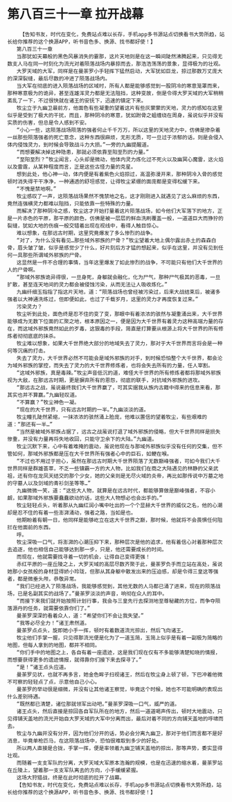 # 第八百三十一章 拉开战幕
        【告知书友，时代在变化，免费站点难以长存，手机app多书源站点切换看书大势所趋，站长给你推荐的这个换源APP，听书音色多、换源、找书都好使！】
       第八百三十一章
       当那犹如天幕般的黑色风暴消失的霎那，这片天地则是在这一瞬间陡然沸腾起来，只见得无数支人马在同一时刻化为流光对着陨落战场内暴掠而去，那浩浩荡荡的景象，显得极为的壮观。
       大罗天域的大军，同样是在曼荼罗小手轻挥下猛然启动，大军犹如巨龙，掠过那数万丈庞大的深深裂缝，最后尽数的冲进了陨落战场内。
       当大军在彻底的进入陨落战场的区域时，所有人都是能够感觉到一股阴冷的寒意笼罩而来，那种寒意极为的诡异，甚至连雄浑灵力都是无法阻挡，这种变故，倒是令得大罗天域的大军稍稍紊乱了一下，不过很快就在诸王的安抚下，迅速的镇定下来。
       牧尘立于九幽卫最前方，他面色有些凝重的望着这片有些灰蒙蒙的天地，灵力的感知在这里似乎是受到了极大的干扰，而且，那种阴冷的寒意，犹如跗骨之蛆缠绕在周身，虽说似乎并没有实质的伤害，但总是令人感到不安。
       “小心一些，这陨落战场陨落的强者何止千千万万，所以这里的天地灵力中，仿佛是掺杂着一丝那些陨落强者的死亡意念，这种东西很麻烦，无形无质，可一旦过于浓郁的话，则是会侵入体内侵蚀灵力，到时候会导致战斗力大损。”一旁的九幽提醒道。
       “而想要解决掉这种隐患，那就必须依靠至阳至烈的力量。”
       “至阳至烈？”牧尘闻言，心头却是微动，他体内灵力炼化过不死火以及幽冥心魔雷，这火焰以及雷霆，从某种程度而言，正是这些古怪力量的克星。
       想到此处，他心神一动，体内便是有着紫色火焰掠过，高温弥漫开来，那种阴冷入骨的感觉顿时消失得干干净净，一种通透的舒坦感觉，让得牧尘紧绷的面庞都是变得松缓下来。
       “不愧是禁地啊。”
       牧尘感叹了一声，这陨落战场果然不愧禁地之名，这才刚刚进入就遇见了这么麻烦的东西，竟然连强横灵力都难以阻挡，只能依靠一些特殊的力量。
       而解决了那种阴冷之感，牧尘这才开始打量着这片陨落战场，如今他们大军落下的地方，正是一片赤色的平原，那平原的颜色，仿佛是被一层层的鲜血洗刷覆盖一般，一道道巨大而狰狞的裂缝，犹如大地的伤痕一般交错着出现在视线中，看得人触目惊心。
       难以想象，在那远古时期，这里究竟爆发了多么惨烈的战争。
       “对了，为什么没有看见…那些域外邪族的尸骨？”牧尘望着大地上偶尔露出赤土的森森白骨，眉头皱了皱，似乎是感觉少了什么，好片刻后方才猛的想起来，似乎在这里，并没有见到任何一具那些所谓域外邪族的尸骨。
       这显然是一件不合理的事情，当年这里爆发了如此惨烈的战争，不可能只有他们大千世界的人的尸骨啊。
       “那域外邪族诡异得很，一旦身死，身躯就会融化，化为尸气，那种尸气极其的恶毒，一旦扩散，甚至连天地间的灵力都会被侵蚀污染，从而无法让人吸收炼化。”
       九幽纤细玉指指了指这片天地，道：“陨落战场也曾经被污染过，后来大战结束后，被诸多强者以大神通洗练过，但即便如此，也过了千载岁月，这里的灵力才再度恢复过来。”
       污染灵力？
       牧尘听到此处，面色终是忍不住的变了变，那眼中有着浓浓的骇然与凝重涌出来，大千世界能够成为无数下位面的汇聚之地，根本原因之一，便是因为大千世界有着灵力这种高端力量的存在，而这域外邪族竟然如此的歹毒，这狠毒的手段，简直是打算要从根源上将大千世界的所有修炼者彻彻底底的抹杀。
       牧尘难以想象，如果大千世界绝大部分的地域失去了灵力，那对于大千世界而言将会是一种何等沉痛的打击。
       失去了灵力，大千世界必然不可能会是域外邪族的对手，到时候恐怕整个大千世界，都会沦为域外邪族的掌控，而失去了灵力的大千世界修炼者，也将会失去所有的力量，任人宰割。
       “这域外邪族，真是毒辣。”牧尘声音低沉的道，难怪大千世界的所有修炼者都将那域外邪族视为大敌，在那远古时期，更是摒弃所有的恩怨，彻底的联手，对抗域外邪族的进攻。
       “那远古之战，虽说最终我们大千世界赢了，可其实据我从族内古籍中得来的信息来看，那其实也并不算赢。”九幽轻叹道。
       “不算赢？”牧尘神色一凝。
       “现在的大千世界，只有远古时期的一半。”九幽淡淡的道。
       牧尘瞳孔陡然紧缩，一抹浓浓的骇然涌上脸庞，他难以置信的望着牧尘，有些艰难的道：“那还有一半…”
       “当然是被域外邪族占据了，远古之战虽说打退了域外邪族的侵略，但大千世界同样是损失惨重，并没有力量再将失地收回，只能守卫余下的大陆。”九幽道。
       牧尘沉默下来，心中有着难掩的震动，虽说他现在与那域外邪族似乎没有任何的交集，但不管如何，那域外邪族都是压在大千世界所有强者心中的巨石，如鲠在喉。
       “不过也不用过于担心，虽然在那远古时期大千世界陨落了无数巅峰强者，可如今我们大千世界同样是群雄荟萃，不乏一些镇霸一方的大人物，比如我们在商之大陆遇见的林静的父亲武祖，还有你在龙凤天结交的那个少女，她的父亲则是无尽火域的炎帝，再比如那传说中万墓之地的守墓人以及剑域的青衫剑圣等等…”
       九幽微微一笑，道：“这些大人物，就算是在远古时代，都能够算做是巅峰强者，不容小觑，如果那域外邪族要蠢蠢欲动的话，这些大人物想必也会出手的。”
       牧尘轻轻点头，听着那从九幽红润小嘴中吐出的一个个显赫大千世界的威仪之名，他的心潮却是忍不住的有着一些澎湃涌动，强者之路，当如是也。
       他期盼着有朝一日，他同样是能够屹立在这大千世界之巅，那时候，他就将不会畏惧任何阻拦在他面前的东西。
       呼。
       牧尘深吸一口气，将澎湃的心潮压抑下来，那种层次是他的追求，他有着信心对着那种层次去追逐，他也相信自己能够达到那一步，只是，他还需要成长的时间。
       而现在，他就需要找寻着一切的机会，让得自己变得更强！
       赤红平原的一座丘陵之上，大罗天域的高层尽数齐聚于此，曼荼罗负手而立站在高处，虽说她那小女孩般的身材显得娇小玲珑，但那从其身躯中散发出来的压迫感，却是令得三皇这等强者，都是微垂头颅，恭敬异常。
       “我们已经进入了陨落战场，我能够感觉到，其他无数的人马都已涌了进来，现在的陨落战场，已是名副其实的战场了。”曼荼罗淡淡的声音，响彻在众人的耳中。
       “而接下来我们就开始按照计划行事，我会与三皇先行去探测地至尊秘藏的方位，而争夺陨落源丹的任务，就需要依靠你们了。”
       曼荼罗深深的看着众人，道：“希望你们不会让我失望。”
       “我等必尽全力！”诸王肃然道。
       曼荼罗点点头，旋即她小手一挥，顿时有着数道流光掠出，然后飞向诸王。
       牧尘他们手掌一握，只见得那流光便是化为了一道玉简，玉简上似乎是有着一副极为简略的地图，但每人拿到的地图，都并不相同。
       “你们手中的地图之上，各自有着一座遗迹，这是我们现在仅有不多能够清楚知晓的情报，而想要获得更多的遗迹情报，就得靠你们接下来去探寻了。”
       “是！”诸王点头应道。
       曼荼罗见状，也就不再多言，她金色眸子扫视诸王，然后在牧尘身上顿了顿，下巴冲着他微不可察的轻轻点了点，示意他自己小心。
       曼荼罗的举动很是细微，并没有让其他诸王察觉，毕竟这个时候，她也不可能明确的表现出什么差别待遇。
       “既然都已清楚，诸位那就领军出动吧。”曼荼罗深吸一口气，威严的道。
       诸王点头，然后直接是掠回各自军队所在的地方，然后一道道喝声传出，顿时大地震动，只见得铺天盖地的流光开始自大罗天域的大军中分离而出，最后对着不同的方向铺天盖地的呼啸而去。
       牧尘与九幽并没有分开，因为他们分开的话，势必会分离九幽卫，那对于他们而言都不是好消息，毕竟单枪匹马，在这陨落战场中，恐怕很难取到多少的好处。
       所以两人直接是合拢，手掌一挥，便是率领着九幽卫铺天盖地的掠出，那等声势，委实显得壮观。
       而随着一支支军队的分离，大罗天域大军原本浩瀚的规模，也是在迅速的缩水着，曼荼罗站在丘陵上，望着那一支支军队离去的方向，小手缓缓紧握。
       这场大狩猎战，终是在此时彻底的拉开了战幕。
       【告知书友，时代在变化，免费站点难以长存，手机app多书源站点切换看书大势所趋，站长给你推荐的这个换源APP，听书音色多、换源、找书都好使！】
